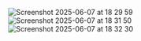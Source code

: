 ![Screenshot 2025-06-07 at 18 29 59](https://github.com/user-attachments/assets/17b83b5b-ea22-4a59-bfed-6289556af86d)
![Screenshot 2025-06-07 at 18 31 50](https://github.com/user-attachments/assets/d61377b8-e33d-4370-b40e-023c768d6161)
![Screenshot 2025-06-07 at 18 32 30](https://github.com/user-attachments/assets/38d969af-efa3-4a14-b90d-50e72c01f0dd)
